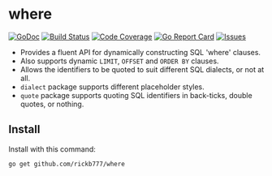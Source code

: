 # where

[![GoDoc](https://img.shields.io/badge/api-Godoc-blue.svg)](https://pkg.go.dev/github.com/rickb777/where)
[![Build Status](https://travis-ci.org/rickb777/where.svg?branch=master)](https://travis-ci.org/rickb777/where/builds)
[![Code Coverage](https://img.shields.io/coveralls/rickb777/where.svg)](https://coveralls.io/r/rickb777/where)
[![Go Report Card](https://goreportcard.com/badge/github.com/rickb777/where)](https://goreportcard.com/report/github.com/rickb777/where)
[![Issues](https://img.shields.io/github/issues/rickb777/where.svg)](https://github.com/rickb777/where/issues)

* Provides a fluent API for dynamically constructing SQL 'where' clauses.
* Also supports dynamic `LIMIT`, `OFFSET` and `ORDER BY` clauses. 
* Allows the identifiers to be quoted to suit different SQL dialects, or not at all.
* `dialect` package supports different placeholder styles.
* `quote` package supports quoting SQL identifiers in back-ticks, double quotes, or nothing.

## Install

Install with this command:

```
go get github.com/rickb777/where
```

